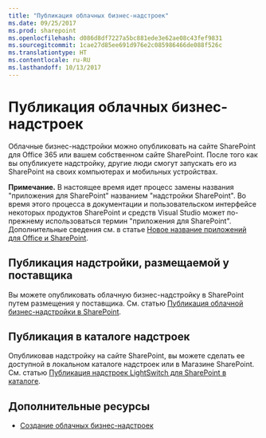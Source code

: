 ```yaml
---
title: "Публикация облачных бизнес-надстроек"
ms.date: 09/25/2017
ms.prod: sharepoint
ms.openlocfilehash: d086d8df7227a5bc881ede3e62ae08c43fef9831
ms.sourcegitcommit: 1cae27d85ee691d976e2c085986466de088f526c
ms.translationtype: HT
ms.contentlocale: ru-RU
ms.lasthandoff: 10/13/2017
---
```

# <a name="publish-cloud-business-add-ins"></a>Публикация облачных бизнес-надстроек
Облачные бизнес-надстройки можно опубликовать на сайте SharePoint для Office 365 или вашем собственном сайте SharePoint. После того как вы опубликуете надстройку, другие люди смогут запускать его из SharePoint на своих компьютерах и мобильных устройствах.
 

 **Примечание.** В настоящее время идет процесс замены названия "приложения для SharePoint" названием "надстройки SharePoint". Во время этого процесса в документации и пользовательском интерфейсе некоторых продуктов SharePoint и средств Visual Studio может по-прежнему использоваться термин "приложения для SharePoint". Дополнительные сведения см. в статье [Новое название приложений для Office и SharePoint](new-name-for-apps-for-sharepoint.md#bk_newname).
 


## <a name="publish-a-provider-hosted-add-in"></a>Публикация надстройки, размещаемой у поставщика

Вы можете опубликовать облачную бизнес-надстройку в SharePoint путем размещения у поставщика. См. статью [Публикация облачной бизнес-надстройки в SharePoint](publish-a-cloud-business-add-in-to-sharepoint.md).
 

 

## <a name="publish-to-the-add-in-catalog"></a>Публикация в каталоге надстроек

Опубликовав надстройку на сайте SharePoint, вы можете сделать ее доступной в локальном каталоге надстроек или в Магазине SharePoint. См. статью  [Публикация надстроек LightSwitch для SharePoint в каталоге](http://blogs.msdn.com/b/lightswitch/archive/2013/04/29/publishing-lightswitch-apps-for-sharepoint-to-the-catalog.aspx). 
 

 

## <a name="additional-resources"></a>Дополнительные ресурсы
<a name="bk_addresources"> </a>


-  [Создание облачных бизнес-надстроек](create-cloud-business-add-ins.md)
    
 

